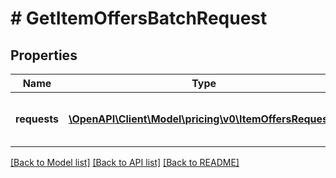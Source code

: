 # # GetItemOffersBatchRequest

## Properties

Name | Type | Description | Notes
------------ | ------------- | ------------- | -------------
**requests** | [**\OpenAPI\Client\Model\pricing\v0\ItemOffersRequest[]**](ItemOffersRequest.md) | A list of &#x60;getListingOffers&#x60; batched requests to run. | [optional]

[[Back to Model list]](../../README.md#models) [[Back to API list]](../../README.md#endpoints) [[Back to README]](../../README.md)
